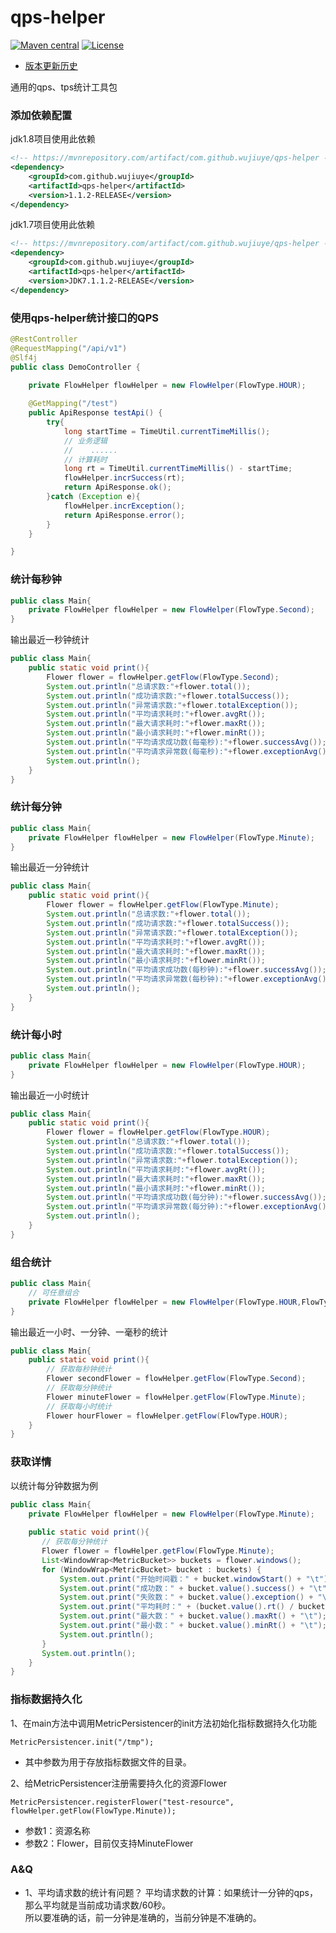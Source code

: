 # qps-helper
[![Maven central](https://maven-badges.herokuapp.com/maven-central/com.github.wujiuye/qps-helper/badge.svg)](https://maven-badges.herokuapp.com/maven-central/com.github.wujiuye/qps-helper)
[![License](http://img.shields.io/:license-apache-brightgreen.svg)](http://www.apache.org/licenses/LICENSE-2.0.html)

* [版本更新历史](https://github.com/wujiuye/qps-helper/releases)

通用的qps、tps统计工具包

### 添加依赖配置

jdk1.8项目使用此依赖
```xml
<!-- https://mvnrepository.com/artifact/com.github.wujiuye/qps-helper -->
<dependency>
    <groupId>com.github.wujiuye</groupId>
    <artifactId>qps-helper</artifactId>
    <version>1.1.2-RELEASE</version>
</dependency>
```

jdk1.7项目使用此依赖
```xml
<!-- https://mvnrepository.com/artifact/com.github.wujiuye/qps-helper -->
<dependency>
    <groupId>com.github.wujiuye</groupId>
    <artifactId>qps-helper</artifactId>
    <version>JDK7.1.1.2-RELEASE</version>
</dependency>
```

### 使用qps-helper统计接口的QPS

```java
@RestController
@RequestMapping("/api/v1")
@Slf4j
public class DemoController {
    
    private FlowHelper flowHelper = new FlowHelper(FlowType.HOUR);

    @GetMapping("/test")
    public ApiResponse testApi() {
        try{
            long startTime = TimeUtil.currentTimeMillis();
            // 业务逻辑
            //    ......
            // 计算耗时
            long rt = TimeUtil.currentTimeMillis() - startTime;
            flowHelper.incrSuccess(rt);
            return ApiResponse.ok();
        }catch (Exception e){
            flowHelper.incrException();
            return ApiResponse.error();
        }
    }

}
```

### 统计每秒钟

```java
public class Main{
    private FlowHelper flowHelper = new FlowHelper(FlowType.Second);
}
```

输出最近一秒钟统计
```java
public class Main{
    public static void print(){
        Flower flower = flowHelper.getFlow(FlowType.Second);
        System.out.println("总请求数:"+flower.total());
        System.out.println("成功请求数:"+flower.totalSuccess());
        System.out.println("异常请求数:"+flower.totalException());
        System.out.println("平均请求耗时:"+flower.avgRt());
        System.out.println("最大请求耗时:"+flower.maxRt());
        System.out.println("最小请求耗时:"+flower.minRt());
        System.out.println("平均请求成功数(每毫秒):"+flower.successAvg());
        System.out.println("平均请求异常数(每毫秒):"+flower.exceptionAvg());
        System.out.println();
    }
}
```

### 统计每分钟

```java
public class Main{
    private FlowHelper flowHelper = new FlowHelper(FlowType.Minute);
}
```

输出最近一分钟统计
```java
public class Main{
    public static void print(){
        Flower flower = flowHelper.getFlow(FlowType.Minute);
        System.out.println("总请求数:"+flower.total());
        System.out.println("成功请求数:"+flower.totalSuccess());
        System.out.println("异常请求数:"+flower.totalException());
        System.out.println("平均请求耗时:"+flower.avgRt());
        System.out.println("最大请求耗时:"+flower.maxRt());
        System.out.println("最小请求耗时:"+flower.minRt());
        System.out.println("平均请求成功数(每秒钟):"+flower.successAvg());
        System.out.println("平均请求异常数(每秒钟):"+flower.exceptionAvg());
        System.out.println();
    }
}
```

### 统计每小时

```java
public class Main{
    private FlowHelper flowHelper = new FlowHelper(FlowType.HOUR);
}
```

输出最近一小时统计
```java
public class Main{
    public static void print(){
        Flower flower = flowHelper.getFlow(FlowType.HOUR);
        System.out.println("总请求数:"+flower.total());
        System.out.println("成功请求数:"+flower.totalSuccess());
        System.out.println("异常请求数:"+flower.totalException());
        System.out.println("平均请求耗时:"+flower.avgRt());
        System.out.println("最大请求耗时:"+flower.maxRt());
        System.out.println("最小请求耗时:"+flower.minRt());
        System.out.println("平均请求成功数(每分钟):"+flower.successAvg());
        System.out.println("平均请求异常数(每分钟):"+flower.exceptionAvg());
        System.out.println();
    }
}
```

### 组合统计

```java
public class Main{
    // 可任意组合
    private FlowHelper flowHelper = new FlowHelper(FlowType.HOUR,FlowType.Minute,FlowType.Second);
}
```

输出最近一小时、一分钟、一毫秒的统计
```java
public class Main{
    public static void print(){
        // 获取每秒钟统计
        Flower secondFlower = flowHelper.getFlow(FlowType.Second);
        // 获取每分钟统计
        Flower minuteFlower = flowHelper.getFlow(FlowType.Minute);
        // 获取每小时统计
        Flower hourFlower = flowHelper.getFlow(FlowType.HOUR);
    }
}
```

### 获取详情

以统计每分钟数据为例
```java
public class Main{
    private FlowHelper flowHelper = new FlowHelper(FlowType.Minute);
    
    public static void print(){
       // 获取每分钟统计
       Flower flower = flowHelper.getFlow(FlowType.Minute);
       List<WindowWrap<MetricBucket>> buckets = flower.windows();
       for (WindowWrap<MetricBucket> bucket : buckets) {
           System.out.print("开始时间戳：" + bucket.windowStart() + "\t");
           System.out.print("成功数：" + bucket.value().success() + "\t");
           System.out.print("失败数：" + bucket.value().exception() + "\t");
           System.out.print("平均耗时：" + (bucket.value().rt() / bucket.value().success()) + "\t");
           System.out.print("最大数：" + bucket.value().maxRt() + "\t");
           System.out.print("最小数：" + bucket.value().minRt() + "\t");
           System.out.println();
       }
       System.out.println();
    }
}
```

### 指标数据持久化

1、在main方法中调用MetricPersistencer的init方法初始化指标数据持久化功能
```
MetricPersistencer.init("/tmp");
```
* 其中参数为用于存放指标数据文件的目录。

2、给MetricPersistencer注册需要持久化的资源Flower
```
MetricPersistencer.registerFlower("test-resource", flowHelper.getFlow(FlowType.Minute));
```
* 参数1：资源名称
* 参数2：Flower，目前仅支持MinuteFlower

### A&Q

* 1、平均请求数的统计有问题？
平均请求数的计算：如果统计一分钟的qps，那么平均就是当前成功请求数/60秒。\
所以要准确的话，前一分钟是准确的，当前分钟是不准确的。
